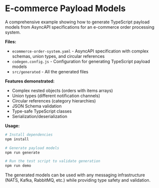 # E-commerce Payload Models
A comprehensive example showing how to generate TypeScript payload models from AsyncAPI specifications for an e-commerce order processing system.

**Files:**
- `ecommerce-order-system.yaml` - AsyncAPI specification with complex schemas, union types, and circular references
- `codegen.config.js` - Configuration for generating TypeScript payload models
- `src/generated` - All the generated files

**Features demonstrated:**
- Complex nested objects (orders with items arrays)
- Union types (different notification channels)
- Circular references (category hierarchies)
- JSON Schema validation
- Type-safe TypeScript classes
- Serialization/deserialization

**Usage:**
```bash
# Install dependencies
npm install

# Generate payload models
npm run generate

# Run the test script to validate generation
npm run demo
```

The generated models can be used with any messaging infrastructure (NATS, Kafka, RabbitMQ, etc.) while providing type safety and validation.
